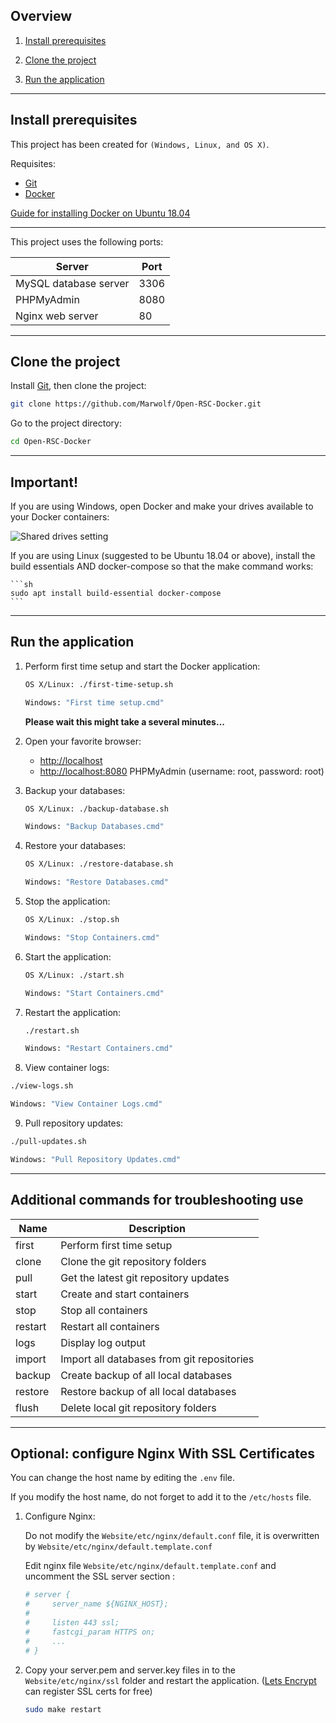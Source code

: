 ## Overview

1. [Install prerequisites](#install-prerequisites)

2. [Clone the project](#clone-the-project)

3. [Run the application](#run-the-application)

___

## Install prerequisites

This project has been created for `(Windows, Linux, and OS X)`.

Requisites:

* [Git](https://git-scm.com/downloads)
* [Docker](https://docs.docker.com/engine/installation/)

[Guide for installing Docker on Ubuntu 18.04](https://www.digitalocean.com/community/tutorials/how-to-install-and-use-docker-on-ubuntu-18-04)

___

This project uses the following ports:

| Server                 | Port  |
|------------------------|-------|
| MySQL database server  | 3306  |
| PHPMyAdmin             | 8080  |
| Nginx web server       | 80    |

___

## Clone the project

Install [Git](http://git-scm.com/book/en/v2/Getting-Started-Installing-Git), then clone the project:

  ```sh
  git clone https://github.com/Marwolf/Open-RSC-Docker.git
  ```

Go to the project directory:

  ```sh
  cd Open-RSC-Docker
  ```

___

## Important!

If you are using Windows, open Docker and make your drives available to your Docker containers:

![Shared drives setting](https://i.imgur.com/6YsGkoZ.png)

If you are using Linux (suggested to be Ubuntu 18.04 or above), install the build essentials AND docker-compose so that the make command works:

    ```sh
    sudo apt install build-essential docker-compose
    ```

___

## Run the application

1. Perform first time setup and start the Docker application:

    ```sh
    OS X/Linux: ./first-time-setup.sh
    ```

    ```sh
    Windows: "First time setup.cmd"
    ```

    **Please wait this might take a several minutes...**

2. Open your favorite browser:

    * [http://localhost](http://localhost/)
    * [http://localhost:8080](http://localhost:8080/) PHPMyAdmin (username: root, password: root)

3. Backup your databases:

    ```sh
    OS X/Linux: ./backup-database.sh
    ```

    ```sh
    Windows: "Backup Databases.cmd"
    ```

4. Restore your databases:

    ```sh
    OS X/Linux: ./restore-database.sh
    ```

    ```sh
    Windows: "Restore Databases.cmd"
    ```

5. Stop the application:

    ```sh
    OS X/Linux: ./stop.sh
    ```

    ```sh
    Windows: "Stop Containers.cmd"
    ```

6. Start the application:

    ```sh
    OS X/Linux: ./start.sh
    ```

    ```sh
    Windows: "Start Containers.cmd"
    ```

7. Restart the application:

    ```sh
    ./restart.sh
    ```

    ```sh
    Windows: "Restart Containers.cmd"
    ```

8. View container logs:

```sh
./view-logs.sh
```

```sh
Windows: "View Container Logs.cmd"
```

9. Pull repository updates:

```sh
./pull-updates.sh
```

```sh
Windows: "Pull Repository Updates.cmd"
```

___

## Additional commands for troubleshooting use

| Name          | Description                                   |
|---------------|-----------------------------------------------|
| first         | Perform first time setup                      |
| clone         | Clone the git repository folders              |
| pull          | Get the latest git repository updates         |
| start         | Create and start containers                   |
| stop          | Stop all containers                           |
| restart       | Restart all containers                        |
| logs          | Display log output                            |
| import        | Import all databases from git repositories    |
| backup        | Create backup of all local databases          |
| restore       | Restore backup of all local databases         |
| flush         | Delete local git repository folders           |

___

## Optional: configure Nginx With SSL Certificates

You can change the host name by editing the `.env` file.

If you modify the host name, do not forget to add it to the `/etc/hosts` file.

1. Configure Nginx:

    Do not modify the `Website/etc/nginx/default.conf` file, it is overwritten by  `Website/etc/nginx/default.template.conf`

    Edit nginx file `Website/etc/nginx/default.template.conf` and uncomment the SSL server section :

    ```sh
    # server {
    #     server_name ${NGINX_HOST};
    #
    #     listen 443 ssl;
    #     fastcgi_param HTTPS on;
    #     ...
    # }
    ```
2. Copy your server.pem and server.key files in to the `Website/etc/nginx/ssl` folder and restart the application. ([Lets Encrypt](https://www.digitalocean.com/community/tutorials/how-to-secure-nginx-with-let-s-encrypt-on-ubuntu-18-04) can register SSL certs for free)

    ```sh
    sudo make restart
    ```
